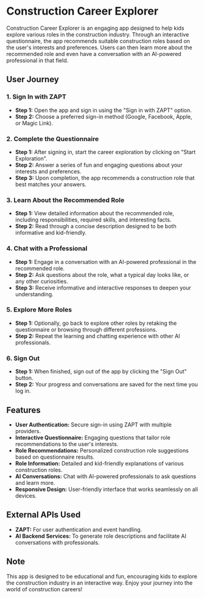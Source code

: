# Construction Career Explorer

Construction Career Explorer is an engaging app designed to help kids explore various roles in the construction industry. Through an interactive questionnaire, the app recommends suitable construction roles based on the user's interests and preferences. Users can then learn more about the recommended role and even have a conversation with an AI-powered professional in that field.

## User Journey

### 1. Sign In with ZAPT
- **Step 1:** Open the app and sign in using the "Sign in with ZAPT" option.
- **Step 2:** Choose a preferred sign-in method (Google, Facebook, Apple, or Magic Link).

### 2. Complete the Questionnaire
- **Step 1:** After signing in, start the career exploration by clicking on "Start Exploration".
- **Step 2:** Answer a series of fun and engaging questions about your interests and preferences.
- **Step 3:** Upon completion, the app recommends a construction role that best matches your answers.

### 3. Learn About the Recommended Role
- **Step 1:** View detailed information about the recommended role, including responsibilities, required skills, and interesting facts.
- **Step 2:** Read through a concise description designed to be both informative and kid-friendly.

### 4. Chat with a Professional
- **Step 1:** Engage in a conversation with an AI-powered professional in the recommended role.
- **Step 2:** Ask questions about the role, what a typical day looks like, or any other curiosities.
- **Step 3:** Receive informative and interactive responses to deepen your understanding.

### 5. Explore More Roles
- **Step 1:** Optionally, go back to explore other roles by retaking the questionnaire or browsing through different professions.
- **Step 2:** Repeat the learning and chatting experience with other AI professionals.

### 6. Sign Out
- **Step 1:** When finished, sign out of the app by clicking the "Sign Out" button.
- **Step 2:** Your progress and conversations are saved for the next time you log in.

## Features

- **User Authentication:** Secure sign-in using ZAPT with multiple providers.
- **Interactive Questionnaire:** Engaging questions that tailor role recommendations to the user's interests.
- **Role Recommendations:** Personalized construction role suggestions based on questionnaire results.
- **Role Information:** Detailed and kid-friendly explanations of various construction roles.
- **AI Conversations:** Chat with AI-powered professionals to ask questions and learn more.
- **Responsive Design:** User-friendly interface that works seamlessly on all devices.

## External APIs Used

- **ZAPT:** For user authentication and event handling.
- **AI Backend Services:** To generate role descriptions and facilitate AI conversations with professionals.

## Note

This app is designed to be educational and fun, encouraging kids to explore the construction industry in an interactive way. Enjoy your journey into the world of construction careers!